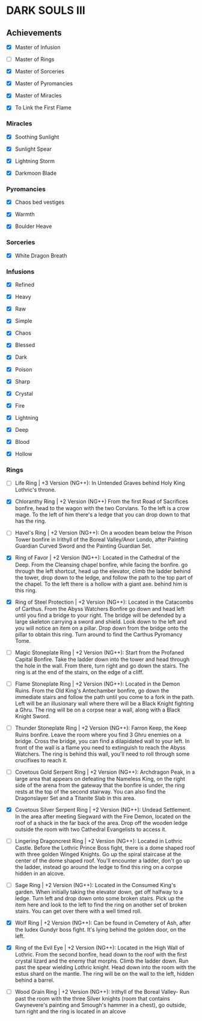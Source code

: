 # DARK SOULS III

## Achievements

- [x] Master of Infusion

- [ ] Master of Rings

- [x] Master of Sorceries

- [x] Master of Pyromancies

- [x] Master of Miracles

- [x] To Link the First Flame

### Miracles

- [x] Soothing Sunlight

- [x] Sunlight Spear

- [x] Lightning Storm

- [x] Darkmoon Blade

### Pyromancies

- [x] Chaos bed vestiges

- [x] Warmth

- [x] Boulder Heave

### Sorceries

- [x] White Dragon Breath

### Infusions

- [x] Refined

- [x] Heavy

- [x] Raw

- [x] Simple

- [x] Chaos

- [x] Blessed

- [x] Dark

- [x] Poison

- [x] Sharp

- [x] Crystal

- [x] Fire

- [x] Lightning

- [x] Deep

- [x] Blood

- [x] Hollow

### Rings

- [ ] Life Ring | +3 Version (NG++): In Untended Graves behind Holy King Lothric's throne.

- [x] Chloranthy Ring | +2 Version (NG++) From the first Road of Sacrifices bonfire, head to the wagon with the two Corvians. To the left is a crow mage. To the left of him there's a ledge that you can drop down to that has the ring.

- [ ] Havel's Ring | +2 Version (NG++): On a wooden beam below the Prison Tower bonfire in Irithyll of the Boreal Valley/Anor Londo, after Painting Guardian Curved Sword and the Painting Guardian Set.

- [x] Ring of Favor | +2 Version (NG++): Located in the Cathedral of the Deep. From the Cleansing chapel bonfire, while facing the bonfire. go through the left shortcut, head up the elevator, climb the ladder behind the tower, drop down to the ledge, and follow the path to the top part of the chapel. To the left there is a hollow with a giant axe. behind him is this ring.

- [x] Ring of Steel Protection | +2 Version (NG++): Located in the Catacombs of Carthus. From the Abyss Watchers Bonfire go down and head left until you find a bridge to your right. The bridge will be defended by a large skeleton carrying a sword and shield. Look down to the left and you will notice an item on a pillar. Drop down from the bridge onto the pillar to obtain this ring. Turn around to find the Carthus Pyromancy Tome.

- [ ] Magic Stoneplate Ring | +2 Version (NG++): Start from the Profaned Capital Bonfire.  Take the ladder down into the tower and head through the hole in the wall. From there, turn right and go down the stairs. The ring is at the end of the stairs, on the edge of a cliff.

- [ ] Flame Stoneplate Ring | +2 Version (NG++): Located in the Demon Ruins. From the Old King's Antechamber bonfire, go down the immediate stairs and follow the path until you come to a fork in the path. Left will be an illusionary wall where there will be a Black Knight fighting a Ghru. The ring will be on a corpse near a wall, along with a Black Knight Sword.

- [ ] Thunder Stoneplate Ring | +2 Version (NG++): Farron Keep, the Keep Ruins bonfire. Leave the room where you find 3 Ghru enemies on a bridge. Cross the bridge, you can find a dilapidated wall to your left. In front of the wall is a flame you need to extinguish to reach the Abyss Watchers. The ring is behind this wall, you'll need to roll through some crucifixes to reach it.

- [ ] Covetous Gold Serpent Ring | +2 Version (NG++): Archdragon Peak, in a large area that appears on defeating the Nameless King, on the right side of the arena from the gateway that the bonfire is under, the ring rests at the top of the second stairway. You can also find the Dragonslayer Set and a Titanite Slab in this area.

- [x] Covetous Silver Serpent Ring | +2 Version (NG++): Undead Settlement. In the area after meeting Siegward with the Fire Demon, located on the roof of a shack in the far back of the area. Drop off the wooden ledge outside the room with two Cathedral Evangelists to access it.

- [ ] Lingering Dragoncrest Ring | +2 Version (NG++): Located in Lothric Castle. Before the Lothric Prince Boss fight, there is a dome shaped roof with three golden Winged Knights. Go up the spiral staircase at the center of the dome shaped roof. You'll encounter a ladder, don't go up the ladder, instead go around the ledge to find this ring on a corpse hidden in an alcove.

- [ ] Sage Ring | +2 Version (NG++): Located in the Consumed King's garden. When initially taking the elevator down, get off halfway to a ledge. Turn left and drop down onto some broken stairs. Pick up the item here and look to the left to find the ring on another set of broken stairs. You can get over there with a well timed roll.

- [x] Wolf Ring | +2 Version (NG++): Can be found in Cemetery of Ash, after the Iudex Gundyr boss fight. It's lying behind the golden door, on the left.

- [x] Ring of the Evil Eye | +2 Version (NG++): Located in the High Wall of Lothric. From the second bonfire, head down to the roof with the first crystal lizard and the enemy that morphs. Climb the ladder down. Run past the spear wielding Lothric knight. Head down into the room with the estus shard on the mantle. The ring will be on the wall to the left, hidden behind a barrel.

- [ ] Wood Grain Ring | +2 Version (NG++): Irithyll of the Boreal Valley- Run past the room with the three Silver knights (room that contains Gwynevere's painting and Smough's hammer in a chest), go outside, turn right and the ring is located in an alcove
